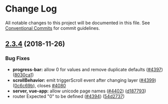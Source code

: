 # Change Log

All notable changes to this project will be documented in this file.
See [Conventional Commits](https://conventionalcommits.org) for commit guidelines.

## [2.3.4](https://github.com/nuxt/nuxt.js/compare/v2.3.2...v2.3.4) (2018-11-26)


### Bug Fixes

* **progress-bar:** allow 0 for values and remove duplicate defaults ([#4397](https://github.com/nuxt/nuxt.js/issues/4397)) ([8030ca1](https://github.com/nuxt/nuxt.js/commit/8030ca1))
* **scrollBehavior:** emit triggerScroll event after changing layer ([#4399](https://github.com/nuxt/nuxt.js/issues/4399)) ([0c6c69b](https://github.com/nuxt/nuxt.js/commit/0c6c69b)), closes [#4080](https://github.com/nuxt/nuxt.js/issues/4080)
* **server, vue-app:** allow unicode page names ([#4402](https://github.com/nuxt/nuxt.js/issues/4402)) ([d187793](https://github.com/nuxt/nuxt.js/commit/d187793))
* router Expected "0" to be defined ([#4394](https://github.com/nuxt/nuxt.js/issues/4394)) ([54d2737](https://github.com/nuxt/nuxt.js/commit/54d2737))
